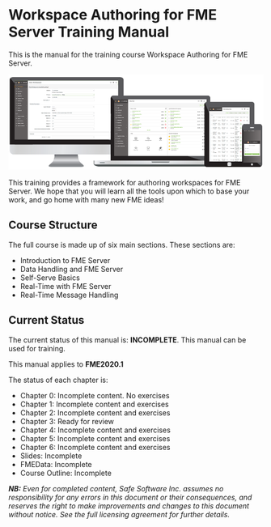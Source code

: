 <!--This file duplicates a little of the content to follow, but is added here because the content of this file is used for the landing page on GitBook-->

# Workspace Authoring for FME Server Training Manual #

This is the manual for the training course Workspace Authoring for FME Server.

![](./ServerAuthoring0Introduction/Images/0.000.ServerHomeScreen.png)

This training provides a framework for authoring workspaces for FME Server. We hope that you will learn all the tools upon which to base your work, and go home with many new FME ideas!

## Course Structure ##

The full course is made up of six main sections. These sections are:

- Introduction to FME Server
- Data Handling and FME Server
- Self-Serve Basics
- Real-Time with FME Server
- Real-Time Message Handling

## Current Status ##

The current status of this manual is: **INCOMPLETE**. This manual can be used for training.

This manual applies to **FME2020.1**

The status of each chapter is:

- Chapter 0: Incomplete content. No exercises
- Chapter 1: Incomplete content and exercises
- Chapter 2: Incomplete content and exercises
- Chapter 3: Ready for review
- Chapter 4: Incomplete content and exercises
- Chapter 5: Incomplete content and exercises
- Chapter 6: Incomplete content and exercises
- Slides: Incomplete
- FMEData: Incomplete
- Course Outline: Incomplete

***NB:*** *Even for completed content, Safe Software Inc. assumes no responsibility for any errors in this document or their consequences, and reserves the right to make improvements and changes to this document without notice. See the full licensing agreement for further details.*
